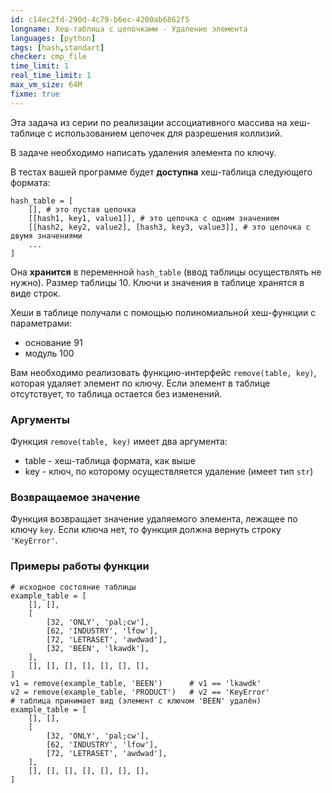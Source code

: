 ```yaml
---
id: c14ec2fd-290d-4c79-b6ec-4200ab6862f5
longname: Хеш-таблица с цепочками - Удаление элемента
languages: [python]
tags: [hash,standart]
checker: cmp_file
time_limit: 1
real_time_limit: 1
max_vm_size: 64M
fixme: true
---
```



Эта задача из серии по реализации ассоциативного массива на хеш-таблице с использованием цепочек для разрешения коллизий.

В задаче необходимо написать удаления элемента по ключу.

В тестах вашей программе будет **доступна** хеш-таблица следующего формата:

    hash_table = [
        [], # это пустая цепочка
        [[hash1, key1, value1]], # это цепочка с одним значением
        [[hash2, key2, value2], [hash3, key3, value3]], # это цепочка с двумя значениями
        ...
    ]

Она **хранится** в переменной `hash_table` (ввод таблицы осуществлять не нужно).
Размер таблицы 10.
Ключи и значения в таблице хранятся в виде строк.

Хеши в таблице получали с помощью полиномиальной хеш-функции с параметрами:
- основание 91
- модуль 100

Вам необходимо реализовать функцию-интерфейс `remove(table, key)`, которая удаляет элемент по ключу.
Если элемент в таблице отсутствует, то таблица остается без изменений.

### Аргументы

Функция `remove(table, key)` имеет два аргумента:
- table - хеш-таблица формата, как выше
- key - ключ, по которому осуществляется удаление (имеет тип `str`)

### Возвращаемое значение

Функция возвращает значение удаляемого элемента, лежащее по ключу `key`.
Если ключа нет, то функция должна вернуть строку `'KeyError'`.

### Примеры работы функции
    
    # исходное состояние таблицы
    example_table = [
        [], [],
        [
            [32, 'ONLY', 'pal;cw'],
            [62, 'INDUSTRY', 'lfow'],
            [72, 'LETRASET', 'awdwad'],
            [32, 'BEEN', 'lkawdk'],
        ],
        [], [], [], [], [], [], [],
    ]
    v1 = remove(example_table, 'BEEN')      # v1 == 'lkawdk'
    v2 = remove(example_table, 'PRODUCT')   # v2 == 'KeyError'
    # таблица принимает вид (элемент с ключом 'BEEN' удалён)
    example_table = [
        [], [],
        [
            [32, 'ONLY', 'pal;cw'],
            [62, 'INDUSTRY', 'lfow'],
            [72, 'LETRASET', 'awdwad'],
        ],
        [], [], [], [], [], [], [],
    ]

